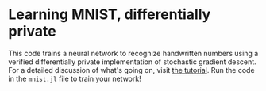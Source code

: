 # Learning MNIST, differentially private

This code trains a neural network to recognize handwritten numbers using a verified differentially private implementation of stochastic gradient descent. For a detailed discussion of what's going on, visit [the tutorial](https://diffmu.github.io/DiffPrivacyInference.jl/dev/tutorial/03_flux_dp/). Run the code in the `mnist.jl` file to train your network!
